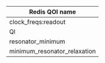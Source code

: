|Redis QOI name|
|---------| 
|clock_freqs:readout      |
| Ql     |
| resonator_minimum       |
|minimum_resonator_relaxation      |
